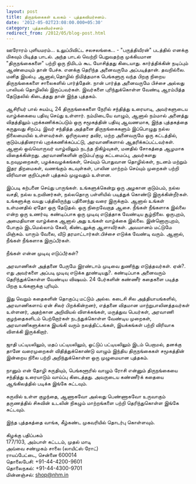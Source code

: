 ```yaml
---
layout: post
title: திருநங்கைகள் உலகம் - புத்தகவிமர்சனம்.
date: '2012-05-02T23:08:00.000+05:30'
category: புத்தகவிமர்சனம்
redirect_from: /2012/05/blog-post.html
---
```


ஊரோரம் புளியமரம்... உலுப்பிவிட்ட சலசலங்கை... - "பருத்திவீரன்" படத்தில் எனக்கு மிகவும் பிடித்த பாடல். அந்த பாடல் வெற்றி பெறுவதற்கு முக்கியமான "திருநங்கைகளை" பற்றி ஒரு நிமிடம் கூட யோசித்தது கிடையாது. கார்த்திக்கின் நடிப்பும் ஆண்மையும் தான் பேச்சு. எனக்கு தெரிந்த அனைவருமே அப்படித்தான். தவறில்லை. மனித இயல்பு. ஆனால்,தொழில் நிமித்தமாக பெங்களுரு வந்த பிறகு நிறைய திருநங்கைகளை சாலைகளில் பார்த்தேன். நான் பார்த்த அனைவருமே பிச்சை அல்லது பாலியல் தொழிலில் இருப்பவர்கள். இவர்களை புரிந்துக்கொள்ள வேண்டி ஆரம்பித்த தேடுதலில் கிடைத்தது தான் இந்த புத்தகம்.<br />
<br />
ஆசிரியர் பால் சுயம்பு, 24 திருநங்கைகளை நேரில் சந்தித்து உரையாடி, அவர்களுடைய வாழ்க்கையை பதிவு செய்து உள்ளார். நம்மிடையே வாழும், ஆனால் நம்மால் அனைத்து விதத்திலும் புறக்கணிக்கப்படும் ஒரு சமூகத்தின் பதிவு ஆவணமாக, இந்த புத்தகத்தை கருதுவது சிறப்பு. இவர் சந்தித்த அத்தனை திருநங்கைகளும் இப்பொழுது நல்ல நிலைமையில் உள்ளவர்கள். ஓரிருவரை தவிர, மற்ற அனைவருமே ஒரு கட்டத்தில், குடும்பத்தினரால் புறக்கணிக்கப்பட்டு, அரவாணிகளால் ஆதரிக்கப்பட்டவர்கள். ஆனால் ஒவ்வொருவர் வாழ்விலும் நடந்த நிகிழ்வுகள், மனதில் சோகத்தை ஆழமாக விதைக்கின்றது. அரவாணிகளின் குடும்ப/குழு கட்டமைப்பு, அவர்களது உறவுமுறைகள், பழக்கவழக்கங்கள், செய்யும் பொதுவான தொழில்கள், நடனம் மற்றும் இதர திறமைகள், வணங்கும் கடவுள்கள், பாலின மாற்றம் செய்யும் முறைகள் பற்றி விரிவான குறிப்புகள் புத்தகம் முழுவதும் உள்ளன.<br />
<br />
இப்படி கற்பனை செய்து பாருங்கள். உங்களுக்கென்று ஒரு அழகான குடும்பம், நல்ல வசதி, நல்ல உறவினர்கள், நல்லதொரு பள்ளியில் படித்துக் கொண்டு இருக்கின்றீர்கள். உங்களுக்கு வயது பத்திலிருந்து பதினைந்து வரை இருக்கும். ஆனால் உங்கள் உள்மனதில் ஏதோ ஒரு தேடுதல். ஒரு நிறைவேறாத ஆசை. நீங்கள் நீங்களாக இல்லை என்ற ஒரு உணர்வு. கண்டிப்பாக ஒரு முடிவு எடுத்தாக வேண்டிய சூழ்நிலை. ஒருபுறம், அமைதியான வாழ்க்கை ஆனால் அது உங்கள் வாழ்க்கை இல்லை. இன்னொருபுறம், போகும் இடமெல்லாம் கேலி, கிண்டலுக்கு ஆளாவீர்கள். அவமானம் மட்டுமே மிஞ்சும். யாரும் வேலை, வீடு தரமாட்டார்கள்.பிச்சை எடுக்க வேண்டி வரும். ஆனால், நீங்கள் நீங்களாக இருப்பீர்கள்.<br />
<br />
நீங்கள் என்ன முடிவு எடுப்பீர்கள்?<br />
<br />
அரவாணிகள் அத்தனை பேருமே இரண்டாம் முடிவை துணிந்து எடுத்தவர்கள். ஏன்?. எது அவர்களை அப்படி முடிவு எடுக்க தூண்டியது?. கண்டிப்பாக அனைவரும் தெரிந்துக்கொள்ள வேண்டிய விஷயம். 24 பேர்களின் கண்ணீர் கதைகளை படித்த பிறகு உங்களுக்கு புரியும்.<br />
<br />
இது வெறும் கதைகளின் தொகுப்பு மட்டும் அல்ல. கடைசி சில அத்தியாயங்களில், அரவாணிகளாய் ஏன் சிலர் பிறக்கின்றனர், எத்தனை விதமான மாற்றுபாலினத்தவர்கள் உள்ளனர், அதற்கான அறிவியல் விளக்கங்கள், மருத்துவ பெயர்கள், அரவாணி குழந்தைகளிடம் பெற்றோர்கள் நடந்துக்கொள்ள வேண்டிய முறைகள், அரவாணிகளுக்காக இயங்கி வரும் நலத்திட்டங்கள், இயக்கங்கள் பற்றி விரிவாக விளக்கி இருக்கிறார்.<br />
<br />
ஜாதி பட்டியலிலும், மதப் பட்டியலிலும், ஓட்டுப் பட்டியலிலும் இடம் பெறாமல், தனக்கு தானே வரைமுறைகள் விதித்துக்கொண்டு வாழும் இந்திய திருநங்கைகள் சமூகத்தின் இன்றைய நிலை பற்றி அறிந்துக்கொள்ள ஒரு முழுமையான புத்தகம்.<br />
<br />
நானும் என் தோழி சுருதியும், பெங்களூரில் வாழும் ரோசி என்னும் திருநங்கையை சந்தித்து உரையாடும் வாய்ப்பு கிடைத்தது. அவருடைய கண்ணீர்க் கதையை ஆங்கிலத்தில் படிக்க இங்கே சுட்டவும்.<br />
<br />
கருவில் உள்ள குழந்தை, ஆணாகவோ அல்லது பெண்ணாகவோ உருவாகும் தருணத்தில் சிசுவின் உடலின் நிகழும் மாற்றங்களை பற்றி தெரிந்துகொள்ள இங்கே சுட்டவும்.<br />
<br />
இந்த புத்தகத்தை வாங்க, கீழ்கண்ட முகவரியில் தொடர்பு கொள்ளவும்.<br />
<br />
கிழக்கு பதிப்பகம்<br />
177/103, அம்பாள் கட்டடம், முதல் மாடி<br />
அவ்வை சண்முகம் சாலை (லாயிட்ஸ் ரோட்)<br />
ராயப்பேட்டை, சென்னை 600014<br />
தொலைபேசி: +91-44-4200-9601 <br />
தொலைநகல்: +91-44-4300-9701 <br />
மின்னஞ்சல்: shop@nhm.in<br />
<br />